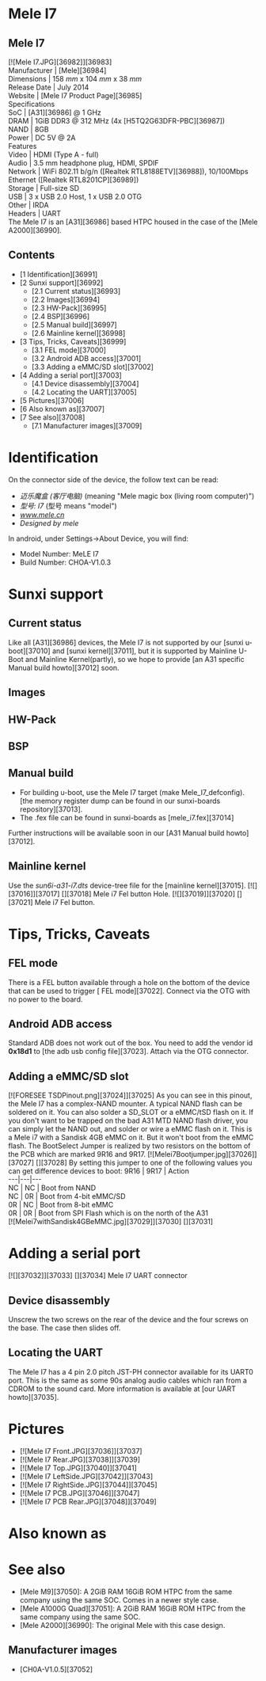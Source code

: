 # Mele I7
Mele I7  
---  
[![Mele I7.JPG][36982]][36983]  
Manufacturer |  [Mele][36984]  
Dimensions |  158 _mm_ x 104 _mm_ x 38 _mm_  
Release Date |  July 2014   
Website |  [Mele I7 Product Page][36985]  
Specifications   
SoC |  [A31][36986] @ 1 GHz   
DRAM |  1GiB DDR3 @ 312 MHz (4x [H5TQ2G63DFR-PBC][36987])   
NAND |  8GB   
Power |  DC 5V @ 2A   
Features   
Video |  HDMI (Type A - full)   
Audio |  3.5 mm headphone plug, HDMI, SPDIF   
Network |  WiFi 802.11 b/g/n ([Realtek RTL8188ETV][36988]), 10/100Mbps Ethernet ([Realtek RTL8201CP][36989])   
Storage |  Full-size SD   
USB |  3 x USB 2.0 Host, 1 x USB 2.0 OTG   
Other |  IRDA   
Headers |  UART   
The Mele I7 is an [A31][36986] based HTPC housed in the case of the [Mele A2000][36990]. 
## Contents
  * [1 Identification][36991]
  * [2 Sunxi support][36992]
    * [2.1 Current status][36993]
    * [2.2 Images][36994]
    * [2.3 HW-Pack][36995]
    * [2.4 BSP][36996]
    * [2.5 Manual build][36997]
    * [2.6 Mainline kernel][36998]
  * [3 Tips, Tricks, Caveats][36999]
    * [3.1 FEL mode][37000]
    * [3.2 Android ADB access][37001]
    * [3.3 Adding a eMMC/SD slot][37002]
  * [4 Adding a serial port][37003]
    * [4.1 Device disassembly][37004]
    * [4.2 Locating the UART][37005]
  * [5 Pictures][37006]
  * [6 Also known as][37007]
  * [7 See also][37008]
    * [7.1 Manufacturer images][37009]

# Identification
On the connector side of the device, the follow text can be read: 
  * _迈乐魔盒 (客厅电脑)_ (meaning "Mele magic box (living room computer)")
  * _型号: I7_ (型号 means "model")
  * _www.mele.cn_
  * _Designed by mele_

In android, under Settings->About Device, you will find: 
  * Model Number: MeLE I7
  * Build Number: CHOA-V1.0.3

# Sunxi support
## Current status
Like all [A31][36986] devices, the Mele I7 is not supported by our [sunxi u-boot][37010] and [sunxi kernel][37011], but it is supported by Mainline U-Boot and Mainline Kernel(partly), so we hope to provide [an A31 specific Manual build howto][37012] soon. 
## Images
## HW-Pack
## BSP
## Manual build
  * For building u-boot, use the Mele I7 target (make Mele_I7_defconfig). [the memory register dump can be found in our sunxi-boards repository][37013].
  * The .fex file can be found in sunxi-boards as [mele_i7.fex][37014]

Further instructions will be available soon in our [A31 Manual build howto][37012]. 
## Mainline kernel
Use the _sun6i-a31-i7.dts_ device-tree file for the [mainline kernel][37015]. 
[![][37016]][37017]
[][37018]
Mele i7 Fel button Hole.
[![][37019]][37020]
[][37021]
Mele i7 Fel button.
# Tips, Tricks, Caveats
## FEL mode
There is a FEL button available through a hole on the bottom of the device that can be used to trigger [ FEL mode][37022]. Connect via the OTG with no power to the board. 
## Android ADB access
Standard ADB does not work out of the box. You need to add the vendor id **0x18d1** to [the adb usb config file][37023]. Attach via the OTG connector. 
## Adding a eMMC/SD slot
[![FORESEE TSDPinout.png][37024]][37025]
As you can see in this pinout, the Mele I7 has a complex-NAND mounter. A typical NAND flash can be soldered on it. You can also solder a SD_SLOT or a eMMC/tSD flash on it. 
If you don't want to be trapped on the bad A31 MTD NAND flash driver, you can simply let the NAND out, and solder or wire a eMMC flash on it. 
This is a Mele i7 with a Sandisk 4GB eMMC on it. But it won't boot from the eMMC flash. 
The BootSelect Jumper is realized by two resistors on the bottom of the PCB which are marked 9R16 and 9R17. 
[![Melei7Bootjumper.jpg][37026]][37027]
[][37028]
By setting this jumper to one of the following values you can get difference devices to boot: 
9R16 | 9R17 | Action   
---|---|---  
NC | NC | Boot from NAND   
NC | 0R | Boot from 4-bit eMMC/SD   
0R | NC | Boot from 8-bit eMMC   
0R | 0R | Boot from SPI Flash which is on the north of the A31   
[![Melei7withSandisk4GBeMMC.jpg][37029]][37030]
[][37031]
# Adding a serial port
[![][37032]][37033]
[][37034]
Mele I7 UART connector
## Device disassembly
Unscrew the two screws on the rear of the device and the four screws on the base. The case then slides off. 
## Locating the UART
The Mele I7 has a 4 pin 2.0 pitch JST-PH connector available for its UART0 port. This is the same as some 90s analog audio cables which ran from a CDROM to the sound card. More information is available at [our UART howto][37035]. 
# Pictures
  * [![Mele I7 Front.JPG][37036]][37037]
  * [![Mele I7 Rear.JPG][37038]][37039]
  * [![Mele I7 Top.JPG][37040]][37041]
  * [![Mele I7 LeftSide.JPG][37042]][37043]
  * [![Mele I7 RightSide.JPG][37044]][37045]
  * [![Mele I7 PCB.JPG][37046]][37047]
  * [![Mele I7 PCB Rear.JPG][37048]][37049]

# Also known as
# See also
  * [Mele M9][37050]: A 2GiB RAM 16GiB ROM HTPC from the same company using the same SOC. Comes in a newer style case.
  * [Mele A1000G Quad][37051]: A 2GiB RAM 16GiB ROM HTPC from the same company using the same SOC.
  * [Mele A2000][36990]: The original Mele with this case design.

## Manufacturer images
  * [CH0A-V1.0.5][37052]
